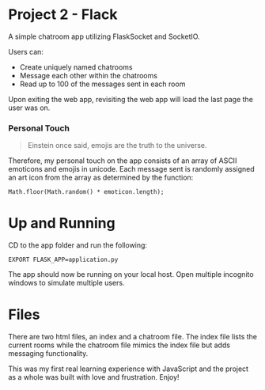 # Project 2 - Flack

A simple chatroom app utilizing FlaskSocket and SocketIO.

Users can:
* Create uniquely named chatrooms
* Message each other within the chatrooms
* Read up to 100 of the messages sent in each room

Upon exiting the web app, revisiting the web app will load the last page the user was on.

### Personal Touch
> Einstein once said, emojis are the truth to the universe.

Therefore, my personal touch on the app consists of an array of ASCII emoticons and emojis in unicode. Each message sent is randomly assigned an art icon from the array as determined by the function:
``` 
Math.floor(Math.random() * emoticon.length);
```
  
# Up and Running
CD to the app folder and run the following:
```
EXPORT FLASK_APP=application.py
```
The app should now be running on your local host. Open multiple incognito windows to simulate multiple users.
  
# Files

There are two html files, an index and a chatroom file. The index file lists the current rooms while the chatroom file mimics the index file but adds messaging functionality.

This was my first real learning experience with JavaScript and the project as a whole was built with love and frustration.
Enjoy!
